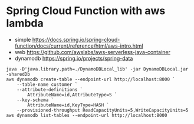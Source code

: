 # Spring Cloud Function with aws lambda

* simple
  https://docs.spring.io/spring-cloud-function/docs/current/reference/html/aws-intro.html
* web
  https://github.com/awslabs/aws-serverless-java-container
* dynamodb
  https://spring.io/projects/spring-data

```
java -D'java.library.path=./DynamoDBLocal_lib' -jar DynamoDBLocal.jar -sharedDb
aws dynamodb create-table --endpoint-url http://localhost:8000 `
    --table-name customer `
    --attribute-definitions `
        AttributeName=id,AttributeType=S `
    --key-schema `
        AttributeName=id,KeyType=HASH `
    --provisioned-throughput ReadCapacityUnits=5,WriteCapacityUnits=5
aws dynamodb list-tables --endpoint-url http://localhost:8000
```